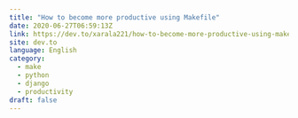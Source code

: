 ```yaml
---
title: "How to become more productive using Makefile"
date: 2020-06-27T06:59:13Z
link: https://dev.to/xarala221/how-to-become-more-productive-using-makefile-579b?utm_medium=RSS&utm_source=news.12bit.vn
site: dev.to
language: English
category:
  - make
  - python
  - django
  - productivity
draft: false
---
```

